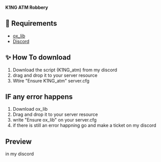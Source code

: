  **K1NG ATM Robbery** 

## 🚨 Requirements
* [ox_lib](https://github.com/overextended/ox_lib/releases/tag)
* [Discord](https://discord.gg/VHSWYnrSYc)

## ✨ How To download
1. Download the script (K1NG_atm) from my discord
2. drag and drop it to your server resource
3. Wtire "Ensure K1NG_atm" server.cfg

## IF any error happens
1. Download ox_lib
2. Drag and drop it to your server resource
3. write "Ensure ox_lib" on your server.cfg
4. if there is still an error happning go and make a ticket on my discord 

## Preview
in my discord
